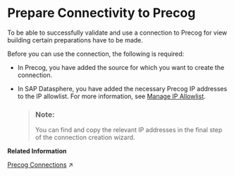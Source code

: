 <!-- loioad13c31e33ab498a9d014b766bd5eea2 -->

# Prepare Connectivity to Precog

To be able to successfully validate and use a connection to Precog for view building certain preparations have to be made.

Before you can use the connection, the following is required:

-   In Precog, you have added the source for which you want to create the connection.

-   In SAP Datasphere, you have added the necessary Precog IP addresses to the IP allowlist. For more information, see [Manage IP Allowlist](manage-ip-allowlist-a3c2145.md).

    > ### Note:  
    > You can find and copy the relevant IP addresses in the final step of the connection creation wizard.


**Related Information**  


[Precog Connections](https://help.sap.com/viewer/9f36ca35bc6145e4acdef6b4d852d560/DEV_CURRENT/en-US/6e5f2255ae8540d5895dcbef4157b82d.html "Extend connectivity beyond SAP Datasphere standard remote connectivity and cover additional data sources that are available with Precog.") :arrow_upper_right:

